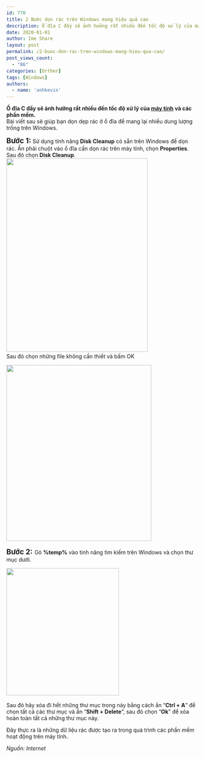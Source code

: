 ```yaml
---
id: 770
title: 2 Bước dọn rác trên Windows mang hiệu quả cao
description: Ổ đĩa C đầy sẽ ảnh hưởng rất nhiều đến tốc độ xử lý của máy tính và các phần mềm. Bài viết sau sẽ giúp bạn dọn dẹp rác ở ổ đĩa để mang lại nhiều dung lượng trống trên Windows.
date: 2020-01-01
author: Ime Share
layout: post
permalink: /2-buoc-don-rac-tren-windows-mang-hieu-qua-cao/
post_views_count:
  - "86"
categories: [Orther]
tags: [Windows]
authors:
  - name: 'anhkevin'
---
```

**Ổ đĩa C đầy sẽ ảnh hưởng rất nhiều đến tốc độ xử lý của <a href="https://fptshop.com.vn/may-tinh-xach-tay" target="_blank" rel="noopener noreferrer">máy tính</a> và các phần mềm.**  
Bài viết sau sẽ giúp bạn dọn dẹp rác ở ổ đĩa để mang lại nhiều dung lượng trống trên Windows.

<span style="font-size: 14pt;"><strong>Bước 1:</strong></span> Sử dụng tính năng **Disk Cleanup** có sẵn trên Windows để dọn rác. Ấn phải chuột vào ổ đĩa cần dọn rác trên máy tính, chọn **Properties**. Sau đó chọn **Disk Cleanup**.  
[<img class="aligncenter wp-image-771 size-full" src="/img/uploads/2020/02/clear1.png" alt="" width="370" height="507" srcset="/img/uploads/2020/02/clear1.png 370w, /img/uploads/2020/02/clear1-219x300.png 219w, /img/uploads/2020/02/clear1-109x150.png 109w, /img/uploads/2020/02/clear1-300x411.png 300w" sizes="(max-width: 370px) 100vw, 370px" />](/img/uploads/2020/02/clear1.png)  
Sau đó chọn những file không cần thiết và bấm OK

[<img class="aligncenter wp-image-772 size-full" src="/img/uploads/2020/02/clear2.jpg" alt="" width="380" height="461" srcset="/img/uploads/2020/02/clear2.jpg 380w, /img/uploads/2020/02/clear2-247x300.jpg 247w, /img/uploads/2020/02/clear2-124x150.jpg 124w, /img/uploads/2020/02/clear2-300x364.jpg 300w" sizes="(max-width: 380px) 100vw, 380px" />](/img/uploads/2020/02/clear2.jpg)

<span style="font-size: 14pt;"><strong>Bước 2:</strong> </span>Gõ **%temp%** vào tính năng tìm kiếm trên Windows và chọn thư mục dưới.

[<img class="aligncenter wp-image-773 size-full" src="/img/uploads/2020/02/clear3.jpg" alt="" width="295" height="333" srcset="/img/uploads/2020/02/clear3.jpg 295w, /img/uploads/2020/02/clear3-266x300.jpg 266w, /img/uploads/2020/02/clear3-133x150.jpg 133w" sizes="(max-width: 295px) 100vw, 295px" />](/img/uploads/2020/02/clear3.jpg)

Sau đó hãy xóa đi hết những thư mục trong này bằng cách ấn “**Ctrl + A**” để chọn tất cả các thư mục và ấn “**Shift + Delete**”, sau đó chọn “**Ok**” để xóa hoàn toàn tất cả những thư mục này.

Đây thực ra là những dữ liệu rác được tạo ra trong quá trình các phần mềm hoạt động trên máy tính.

_Nguồn: Internet_